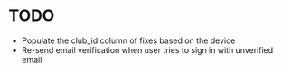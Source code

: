 # TODO

- Populate the club_id column of fixes based on the device
- Re-send email verification when user tries to sign in with unverified email
